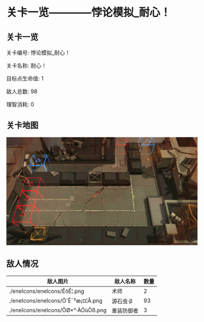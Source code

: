 # 关卡一览————悖论模拟_耐心！


## 关卡一览

关卡编号: 悖论模拟_耐心！

关卡名称: 耐心！

目标点生命值: 1

敌人总数: 98

理智消耗: 0


## 关卡地图
![悖论模拟_耐心！](./oprMap/悖论模拟_耐心！.png)

## 敌人情况

| 敌人图片 | 敌人名称 | 数量  |
|---------|-----|-----|
| ./eneIcons/eneIcons/ÊõÊ¦.png| 术师  |   2  |
| ./eneIcons/eneIcons/Ô´Ê¯³æ¡¤¦Â.png| 源石虫·β  |   93  |
| ./eneIcons/eneIcons/ÖØ×°·ÀÓùÕß.png| 重装防御者  |   3  |
